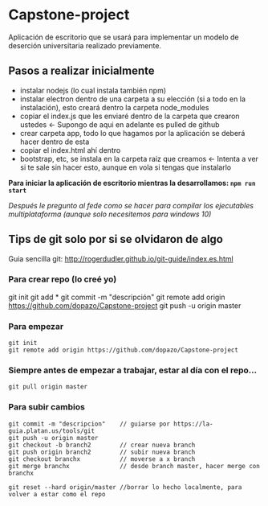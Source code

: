 # Capstone-project
Aplicación de escritorio que se usará para implementar un modelo de deserción universitaria realizado previamente.
## Pasos a realizar inicialmente
- instalar nodejs (lo cual instala también npm)
- instalar electron dentro de una carpeta a su elección (si a todo en la instalación), esto creará dentro la carpeta node_modules
- copiar el index.js que les enviaré dentro de la carpeta que crearon ustedes <- Supongo de aqui en adelante es pulled de github
- crear carpeta app, todo lo que hagamos por la aplicación se deberá hacer dentro de esta
- copiar el index.html ahí dentro
- bootstrap, etc, se instala en la carpeta raiz que creamos <- Intenta a ver si te sale sin hacer esto, aunque en vola si tengas que instalarlo

**Para iniciar la aplicación de escritorio mientras la desarrollamos: `npm run start`**

*Después le pregunto al fede como se hacer para compilar los ejecutables multiplataforma (aunque solo necesitemos para windows 10)*

## Tips de git solo por si se olvidaron de algo

Guia sencilla git:
http://rogerdudler.github.io/git-guide/index.es.html

### Para crear repo (lo creé yo)

git init
git add *
git commit -m "descripción"
git remote add origin https://github.com/dopazo/Capstone-project
git push -u origin master

### Para empezar
```
git init
git remote add origin https://github.com/dopazo/Capstone-project
```
### Siempre antes de empezar a trabajar, estar al día con el repo...
```git pull origin master```

### Para subir cambios
```git add *
git commit -m "descripcion"    // guiarse por https://la-guia.platan.us/tools/git
git push -u origin master
git checkout -b branch2        // crear nueva branch
git push origin branch2        // subir nueva branch
git checkout branchx           // moverse a x branch
git merge branchx              // desde branch master, hacer merge con branchx

git reset --hard origin/master //borrar lo hecho localmente, para volver a estar como el repo
```
